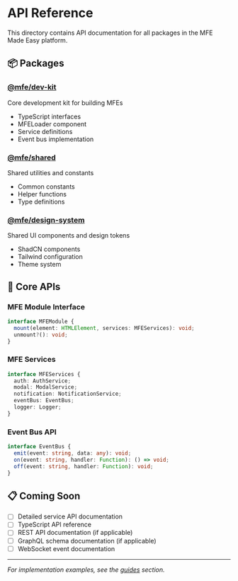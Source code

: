 # API Reference

This directory contains API documentation for all packages in the MFE Made Easy platform.

## 📦 Packages

### [@mfe/dev-kit](../../packages/mfe-dev-kit/README.md)
Core development kit for building MFEs
- TypeScript interfaces
- MFELoader component
- Service definitions
- Event bus implementation

### [@mfe/shared](../../packages/shared/README.md)
Shared utilities and constants
- Common constants
- Helper functions
- Type definitions

### [@mfe/design-system](../../packages/design-system/README.md)
Shared UI components and design tokens
- ShadCN components
- Tailwind configuration
- Theme system

## 🔌 Core APIs

### MFE Module Interface
```typescript
interface MFEModule {
  mount(element: HTMLElement, services: MFEServices): void;
  unmount?(): void;
}
```

### MFE Services
```typescript
interface MFEServices {
  auth: AuthService;
  modal: ModalService;
  notification: NotificationService;
  eventBus: EventBus;
  logger: Logger;
}
```

### Event Bus API
```typescript
interface EventBus {
  emit(event: string, data: any): void;
  on(event: string, handler: Function): () => void;
  off(event: string, handler: Function): void;
}
```

## 📋 Coming Soon

- [ ] Detailed service API documentation
- [ ] TypeScript API reference
- [ ] REST API documentation (if applicable)
- [ ] GraphQL schema documentation (if applicable)
- [ ] WebSocket event documentation

---

*For implementation examples, see the [guides](../guides/) section.*